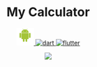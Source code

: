 <h1 align="center">My Calculator</h1>

<p align="center"> <a href="https://developer.android.com" target="_blank" rel="noreferrer"> <img src="https://raw.githubusercontent.com/devicons/devicon/master/icons/android/android-original-wordmark.svg" alt="android" width="40" height="40"/> </a> <a href="https://dart.dev" target="_blank" rel="noreferrer"> <img src="https://www.vectorlogo.zone/logos/dartlang/dartlang-icon.svg" alt="dart" width="40" height="40"/> </a> <a href="https://flutter.dev" target="_blank" rel="noreferrer"> <img src="https://www.vectorlogo.zone/logos/flutterio/flutterio-icon.svg" alt="flutter" width="40" height="40"/> </a> <a href="https://opencv.org/" target="_blank" rel="noreferrer">  </a> </p>
<p align="center"><a href="https://github.com/Mahmoud46/Calculator-app/blob/main/My%20Calculator.apk" target="_blank"><img src='https://purepng.com/public/uploads/large/purepng.com-downloads-icon-android-kitkatsymbolsiconsapp-iconsandroid-kitkatandroid-44-721522597618czkgg.png' width="60"></a></p>
